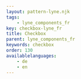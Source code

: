 ```yaml
---
layout: pattern-lyne.njk
tags: 
    - lyne_components_fr
key: checkbox-lyne_fr
title: Checkbox
parent: lyne_components_fr
keywords: checkbox
order: 130
availablelanguages: 
    - de
    - en
---
```

